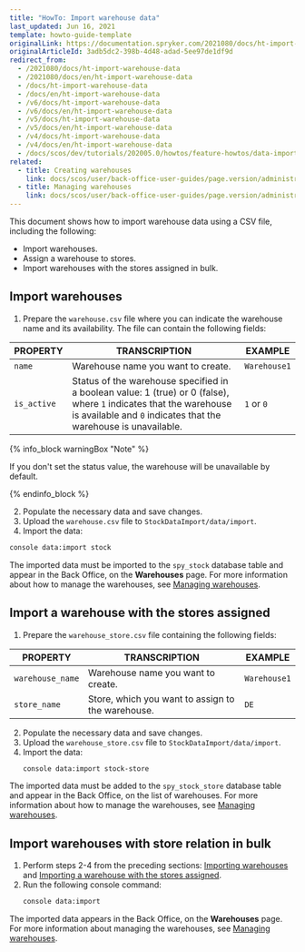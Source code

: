 ```yaml
---
title: "HowTo: Import warehouse data"
last_updated: Jun 16, 2021
template: howto-guide-template
originalLink: https://documentation.spryker.com/2021080/docs/ht-import-warehouse-data
originalArticleId: 3adb5dc2-398b-4d48-adad-5ee97de1df9d
redirect_from:
  - /2021080/docs/ht-import-warehouse-data
  - /2021080/docs/en/ht-import-warehouse-data
  - /docs/ht-import-warehouse-data
  - /docs/en/ht-import-warehouse-data
  - /v6/docs/ht-import-warehouse-data
  - /v6/docs/en/ht-import-warehouse-data
  - /v5/docs/ht-import-warehouse-data
  - /v5/docs/en/ht-import-warehouse-data
  - /v4/docs/ht-import-warehouse-data
  - /v4/docs/en/ht-import-warehouse-data
  - /docs/scos/dev/tutorials/202005.0/howtos/feature-howtos/data-imports/howto-import-warehouse-data.html
related:
  - title: Creating warehouses
    link: docs/scos/user/back-office-user-guides/page.version/administration/warehouses/creating-warehouses.html
  - title: Managing warehouses
    link: docs/scos/user/back-office-user-guides/page.version/administration/warehouses/managing-warehouses.html
---
```


This document shows how to import warehouse data using a CSV file, including the following:

* Import warehouses.
* Assign a warehouse to stores.
* Import warehouses with the stores assigned in bulk.

## Import warehouses

1. Prepare the `warehouse.csv` file where you can indicate the warehouse name and its availability. The file can contain the following fields:

| PROPERTY | TRANSCRIPTION | EXAMPLE |
| --- | --- | --- |
| `name` | Warehouse name you want to create. | `Warehouse1` |
| `is_active` | Status of the warehouse specified in a boolean value: 1 (true) or 0 (false), where `1` indicates that the warehouse is available and `0` indicates that the warehouse is unavailable. | `1` or `0` |

{% info_block warningBox "Note" %}

If you don't set the status value, the warehouse will be unavailable by default.

{% endinfo_block %}

2. Populate the necessary data and save changes.
3. Upload the `warehouse.csv` file to `StockDataImport/data/import`.
4. Import the data:

  ```bash
  console data:import stock
  ```

The imported data must be imported to the `spy_stock` database table and appear in the Back Office, on the **Warehouses** page. For more information about how to manage the warehouses, see [Managing warehouses](/docs/scos/user/back-office-user-guides/{{site.version}}/administration/warehouses/managing-warehouses.html).

## Import a warehouse with the stores assigned

1. Prepare the `warehouse_store.csv` file containing the following fields:

| PROPERTY | TRANSCRIPTION | EXAMPLE |
| --- | --- | --- |
| `warehouse_name` | Warehouse name you want to create. | `Warehouse1` |
| `store_name` | Store, which you want to assign to the warehouse. | `DE` |

2. Populate the necessary data and save changes.
3. Upload the `warehouse_store.csv` file to `StockDataImport/data/import`.
4. Import the data:
    ```bash
    console data:import stock-store
    ```

The imported data must be added to the `spy_stock_store` database table and appear in the Back Office, on the list of warehouses. For more information about how to manage the warehouses, see [Managing warehouses](/docs/scos/user/back-office-user-guides/{{site.version}}/administration/warehouses/managing-warehouses.html).

## Import warehouses with store relation in bulk

1. Perform steps 2-4 from the preceding sections: [Importing warehouses](#import-warehouses) and [Importing a warehouse with the stores assigned](#import-a-warehouse-with-the-stores-assigned).
2. Run the following console command:
    ```bash
    console data:import
    ```

The imported data appears in the Back Office, on the **Warehouses** page. For more information about managing the warehouses, see [Managing warehouses](/docs/scos/user/back-office-user-guides/{{site.version}}/administration/warehouses/managing-warehouses.html).
